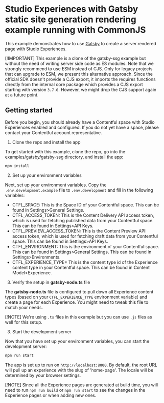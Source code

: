 # Studio Experiences with Gatsby static site generation rendering example running with CommonJS

This example demonstrates how to use [Gatsby](https://www.gatsbyjs.com/) to create a server rendered page with Studio Experiences.


[!IMPORTANT]
This example is a clone of the gatsby-ssg example but without the need of writing server side code as ES modules. Note that we strongly recommend to use ESM instead of CJS. Only for legacy projects that can upgrade to ESM, we present this alternative approach. Since the official SDK doesn't provide a CJS export, it imports the requires functions directly from the internal core package which provides a CJS export starting with version `3.7.0`. However, we might drop the CJS support again at a future point.

## Getting started

Before you begin, you should already have a Contentful space with Studio Experiences enabled and configured. If you do not yet have a space, please contact your Contentful account representative.

1. Clone the repo and install the app

To get started with this example, clone the repo, go into the examples/gatsby/gatsby-ssg directory, and install the app:

```bash
npm install
```

2. Set up your environment variables

Next, set up your environment variables. Copy the `.env.development.example` file to `.env.development` and fill in the following variables:

- CTFL_SPACE: This is the Space ID of your Contentful space. This can be found in Settings>General Settings.
- CTFL_ACCESS_TOKEN: This is the Content Delivery API access token, which is used for fetching published data from your Contentful space. This can be found in Settings>API Keys.
- CTFL_PREVIEW_ACCESS_TOKEN: This is the Content Preview API access token, which is used for fetching draft data from your Contentful space. This can be found in Settings>API Keys.
- CTFL_ENVIRONMENT: This is the environment of your Contentful space. This can be found in Settings>General Settings. This can be found in Settings>Environments.
- CTFL_EXPERIENCE_TYPE= This is the content type id of the Experience content type in your Contentful space. This can be found in Content Model>Experience.

3. Verify the setup in **gatsby-node.ts** file

The **gatsby-node.ts** file is configured to pull down all Experience content types (based on your `CTFL_EXPERIENCE_TYPE` environment variable) and create a page for each Experience. You might need to tweak this file to match your needs.

[!NOTE]
We're using `.ts` files in this example but you can use `.js` files as well for this setup.

3. Start the development server

Now that you have set up your environment variables, you can start the development server:

```bash
npm run start
```

The app is set up to run on `http://localhost:8000`. By default, the root URL will pull up an experience with the slug of 'home-page'. The locale will be determined by your browser settings.

[!NOTE]
Since all the Experience pages are generated at build time, you will need to run `npm run build` or `npm run start` to see the changes in the Experience pages or when adding new ones.